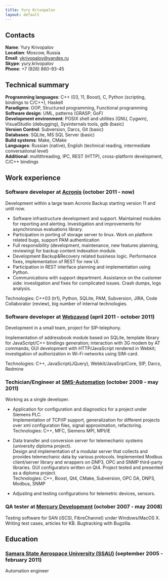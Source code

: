 ```yaml
---
title: Yury Krivopalov
layout: default
---
```

## Contacts

**Name**: Yury Krivopalov  
**Location**: Moscow, Russia  
**Email**: ykrivopalov@yandex.ru  
**Skype**: yury.krivopalov  
**Phone**: +7 (926) 860-93-45


## Technical summary

**Programming languages**: C++ (03, 11, Boost), C, Python (scripting, bindings to C/C++), Haskell  
**Paradigms**: OOP, Structured programming, Functional programming  
**Software design**: UML, patterns (GRASP, GoF)  
**Development environment**: POSIX shell and utilities (GNU, Cygwin), VisualStudio (debugging), Sysinternals tools, gdb (basic)  
**Version Control**: Subversion, Darcs, Git (basic)  
**Databases**: SQLite, MS SQL Server (basic)  
**Build systems**: Make, CMake  
**Languages**: Russian (native), English (technical reading, intermediate conversational level)  
**Additional**: multithreading, IPC, REST (HTTP), cross-platform development, C/C++ bindings  


## Work experience

### Software developer at [Acronis](http://www.acronis.com) (october 2011 - now)

Development within a large team Acronis Backup starting version 11 and until now.

* Software infrastructure development and support. Maintained modules for reporting and alerting. Investigation and improvements for asynchronous evaluations library.
* Participation in porting of storage server to linux. Work on platform related bugs, support PAM authentication
* Full responsibility (development, maintenance, new features planning, reviewing) for backup content indexation module.
* Development Backup&Recovery related business logic. Performance fixes, implementation of REST for new UI.
* Participation in REST interface planning and implementation using Python.
* Communications with support department. Assistance on the customer side: investigation and fixes for complicated issues. Crash dumps, logs analysis.

Technologies: C++03 (tr1), Python, SQLite, PAM, Subversion, JIRA, Code Collaborator (review), big number of internal technologies.


### Software developer at [Webzavod](http://www.webzavod.com) (april 2011 - october 2011)

Development in a small team, project for SIP-telephony.

Implementation of addressbook module based on SQLite, template library for JavaScript/C++ bindings generation; interaction with 3G modem by AT commands; GUI development with HTTP/JavaScript rendered in Webkit; investigation of authorization in Wi-Fi networks using SIM-card.

Technologies: C++, JavaScript(JQuery), Webkit/JavaSriptCore, SIP, Darcs, Redmine


### Techician/Engineer at [SMS-Automation](http://www.sms-automation.com) (october 2009 - may 2011)

Working as a single developer.

* Application for configuration and diagnostics for a project under Siemens PLC.  
    Implementation of TCP/IP support, generalization for different projects over xml configuration files, signal approximation, refactoring.  
    Technologies: C++, MFC, Siemens MPI, MPI/IE

* Data transfer and conversion server for telemechanic systems (university diploma project).  
    Design and implementation of a modular server that collects and provides telemechanic data by various protocols. Implemented Modbus client/server library and wrappers on DNP3, OPC and SNMP third-party libraries. GUI configurators written on Qt4. Project tested and presented as a diploma project.  
    Technologies: C++, Boost, Qt4, CMake, Subversion, OPC DA, DNP3, Modbus, SNMP

* Adjusting and testing configurations for telemetric devices, sensors.


### QA tester at [Mercury Development](http://www.mercdev.com) (october 2007 - may 2008)

Testing software for SAN (iSCSI, FibreChannel) under Windows/MacOS X. Writing test cases, articles for KB. Bugtracking with Bugzilla.


## Education

### [Samara State Aerospace University (SSAU)](http://www.ssau.ru/english/) (september 2005 - february 2011)

Automation engineer
